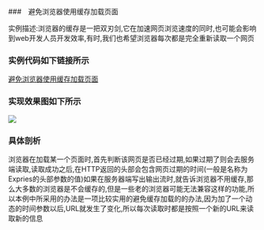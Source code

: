 ###　避免浏览器使用缓存加载页面

实例描述:浏览器的缓存是一把双刃剑,它在加速网页浏览速度的同时,也可能会影响到web开发人员开发效率,有时,我们也希望浏览器每次都是完全重新读取一个网页

### 实例代码如下链接所示
[避免浏览器使用缓存加载页面](避免浏览器使用缓存加载页面.html)

### 实现效果图如下所示
![](http://i.imgur.com/mn7ugTK.gif)

### 具体剖析
浏览器在加载某一个页面时,首先判断该网页是否已经过期,如果过期了则会去服务端读取,读取成功之后,在HTTP返回的头部会包含网页过期的时间(一般是名称为Expries的头部参数的值)如果在服务器端写出输出流时,就告诉浏览器不用缓存,那么大多数的浏览器是不会缓存的,但是一些老的浏览器可能无法兼容这样的功能,所以本例中所采用的办法是一项比较实用的避免缓存加载的的办法,因为加了一个动态的时间参数以后,URL就发生了变化,所以每次读取时都是按照一个新的URL来读取新的信息

